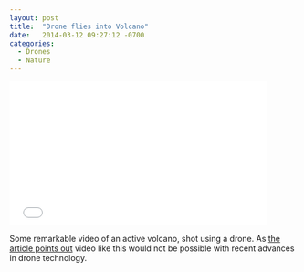```yaml
---
layout: post
title:  "Drone flies into Volcano"
date:   2014-03-12 09:27:12 -0700
categories:
  - Drones
  - Nature
---
```


<iframe class="embedly-embed" src="//cdn.embedly.com/widgets/media.html?src=https%3A%2F%2Fwww.youtube.com%2Fembed%2F0-shWVW1UBc%3Ffeature%3Doembed&url=https%3A%2F%2Fwww.youtube.com%2Fwatch%3Fv%3D0-shWVW1UBc&image=https%3A%2F%2Fi.ytimg.com%2Fvi%2F0-shWVW1UBc%2Fhqdefault.jpg&key=d815972c91e546edb5d2d02e509f8b1c&type=text%2Fhtml&schema=youtube" width="450" height="253" scrolling="no" frameborder="0" allowfullscreen></iframe>

Some remarkable video of an active volcano, shot using a drone. As  [the article points out](http://www.dronehire.org/blog/drone-flies-into-an-active-volcano)   video like this would not be possible with recent advances in drone technology.
